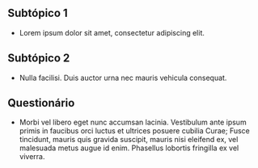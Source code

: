 ## Subtópico 1
- Lorem ipsum dolor sit amet, consectetur adipiscing elit.

## Subtópico 2
- Nulla facilisi. Duis auctor urna nec mauris vehicula consequat.

## Questionário
- Morbi vel libero eget nunc accumsan lacinia. Vestibulum ante ipsum primis in faucibus orci luctus et ultrices posuere cubilia Curae; Fusce tincidunt, mauris quis gravida suscipit, mauris nisi eleifend ex, vel malesuada metus augue id enim. Phasellus lobortis fringilla ex vel viverra.